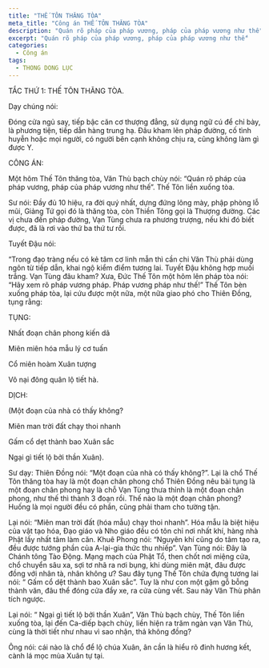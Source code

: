 ```yaml
---
title: "THẾ TÔN THĂNG TÒA"
meta_title: "Công án THẾ TÔN THĂNG TÒA"
description: "Quán rõ pháp của pháp vương, pháp của pháp vương như thế"
excerpt: "Quán rõ pháp của pháp vương, pháp của pháp vương như thế"
categories:
  - Công án
tags:
  - THONG DONG LỤC
---
```


TẮC THỨ 1: THẾ TÔN THĂNG TÒA.

Dạy chúng nói: 

Đóng cửa ngủ say, tiếp bậc căn cơ thượng đẳng, sử dụng ngữ cú để chỉ bày, là phương tiện, tiếp dẫn hàng trung hạ. Đâu kham lên pháp đường, cố tình huyễn hoặc mọi người, có người bên cạnh không chịu ra, cũng không làm gì được Y.

CÔNG ÁN: 

Một hôm Thế Tôn thăng tòa, Văn Thù bạch chùy nói: “Quán rõ pháp của pháp vương, pháp của pháp vương như thế”. Thế Tôn liền xuống tòa.

Sư nói: Đầy đủ 10 hiệu, ra đời quý nhất, dựng đứng lông mày, phập phòng lỗ mũi, Giảng Tứ gọi đó là thăng tòa, còn Thiền Tông gọi là Thượng đường. Các vị chưa đến pháp đường, Vạn Tùng chưa ra phương trượng, nếu khi đó biết được, đã là rơi vào thứ ba thứ tư rồi.

Tuyết Đậu nói: 

“Trong đạo tràng nếu có kẻ tâm cơ linh mẫn thì cần chi Văn Thù phải dùng ngôn từ tiếp dẫn, khai ngộ kiểm điểm tương lai. Tuyết Đậu không hợp muối trắng. Vạn Tùng đâu kham? Xưa, Đức Thế Tôn một hôm lên pháp tòa nói: “Hãy xem rõ pháp vương pháp. Pháp vương pháp như thế!” Thế Tôn bèn xuống pháp tòa, lại cứu được một nữa, một nữa giao phó cho Thiên Đồng, tụng rằng:

TỤNG:

Nhất đoạn chân phong kiến dã

Miên miên hóa mẫu lý cơ tuấn

Cổ miên hoàm Xuân tượng

Vô nại đông quân lộ tiết hà.

DỊCH:

(Một đoạn của nhà có thấy không?

Miên man trời đất chạy thoi nhanh

Gấm cổ dẹt thành bao Xuân sắc

Ngại gì tiết lộ bởi thần Xuân).

Sư dạy: Thiên Đồng nói: “Một đoạn của nhà có thấy không?”. Lại là chổ Thế Tôn thăng tòa hay là một đoạn chân phong chổ Thiên Đồng nêu bài tụng là một đoạn chân phong hay là chỗ Vạn Tùng thưa thỉnh là một đoạn chân phong, như thế thì thành 3 đoạn rồi. Thế nào là một đoạn chân phong? Huống là mọi người đều có phần, cũng phải tham cho tường tận.

Lại nói: “Miên man trời đất (hóa mẫu) chạy thoi nhanh”. Hóa mẫu là biệt hiệu của vật tạo hóa, Đạo giáo và Nho giáo đều có tôn chỉ nơi nhất khí, hàng nhà Phật lấy nhất tâm làm căn. Khuê Phong nói: “Nguyên khí cũng do tâm tạo ra, đều được tướng phần của A-lại-gia thức thu nhiếp”. Vạn Tùng nói: Đây là Chánh tông Tào Động. Mạng mạch của Phật Tổ, then chốt nơi miệng cửa, chổ chuyển sâu xa, sợi tơ nhã ra nơi bụng, khi dùng miên mật, đâu được đồng với nhân tà, nhân không ư? Sau đây tụng Thế Tôn chứa đựng tương lai nói: “ Gấm cổ dệt thành bao Xuân sắc”. Tuy là như con một gặm gỗ bỗng thành văn, đâu thể đóng cửa đẩy xe, ra cửa cùng vết. Sau này Văn Thù phân tích ngược.

Lại nói: “ Ngại gì tiết lộ bởi thần Xuân”, Văn Thù bạch chùy, Thế Tôn liền xuống tòa, lại đến Ca-diếp bạch chùy, liền hiện ra trăm ngàn vạn Văn Thù, cùng là thời tiết như nhau vì sao nhận, thả không đồng?

Ông nói: cái nào là chổ để lộ chúa Xuân, ân cần là hiểu rõ đinh hương kết, cành lá mọc mùa Xuân tự tại.
